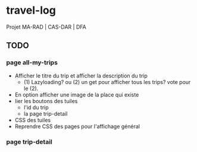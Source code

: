 # travel-log
Projet MA-RAD | CAS-DAR | DFA

## TODO

### page all-my-trips

- Afficher le titre du trip et afficher la description du trip
  - (1) Lazyloading? ou (2) un get pour afficher tous les trips? vote pour le (2).
- En option afficher une image de la place qui existe
- lier les boutons des tuiles
  - l'id du trip
  - la page trip-detail
- CSS des tuiles
- Reprendre CSS des pages pour l'affichage général

### page trip-detail
